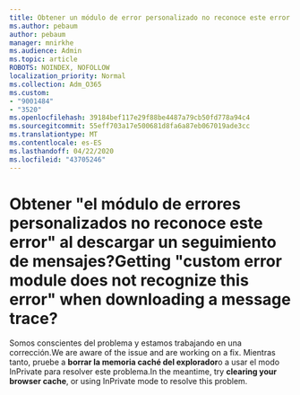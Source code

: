 ```yaml
---
title: Obtener un módulo de error personalizado no reconoce este error al descargar un seguimiento de mensajes.
ms.author: pebaum
author: pebaum
manager: mnirkhe
ms.audience: Admin
ms.topic: article
ROBOTS: NOINDEX, NOFOLLOW
localization_priority: Normal
ms.collection: Adm_O365
ms.custom:
- "9001484"
- "3520"
ms.openlocfilehash: 39184bef117e29f88be4487a79cb50fd778a94c4
ms.sourcegitcommit: 55eff703a17e500681d8fa6a87eb067019ade3cc
ms.translationtype: MT
ms.contentlocale: es-ES
ms.lasthandoff: 04/22/2020
ms.locfileid: "43705246"
---
```

# <a name="getting-custom-error-module-does-not-recognize-this-error-when-downloading-a-message-trace"></a><span data-ttu-id="badac-102">Obtener "el módulo de errores personalizados no reconoce este error" al descargar un seguimiento de mensajes?</span><span class="sxs-lookup"><span data-stu-id="badac-102">Getting "custom error module does not recognize this error" when downloading a message trace?</span></span>

<span data-ttu-id="badac-103">Somos conscientes del problema y estamos trabajando en una corrección.</span><span class="sxs-lookup"><span data-stu-id="badac-103">We are aware of the issue and are working on a fix.</span></span>  <span data-ttu-id="badac-104">Mientras tanto, pruebe a **borrar la memoria caché del explorador**o a usar el modo InPrivate para resolver este problema.</span><span class="sxs-lookup"><span data-stu-id="badac-104">In the meantime, try **clearing your browser cache**, or using InPrivate mode to resolve this problem.</span></span>